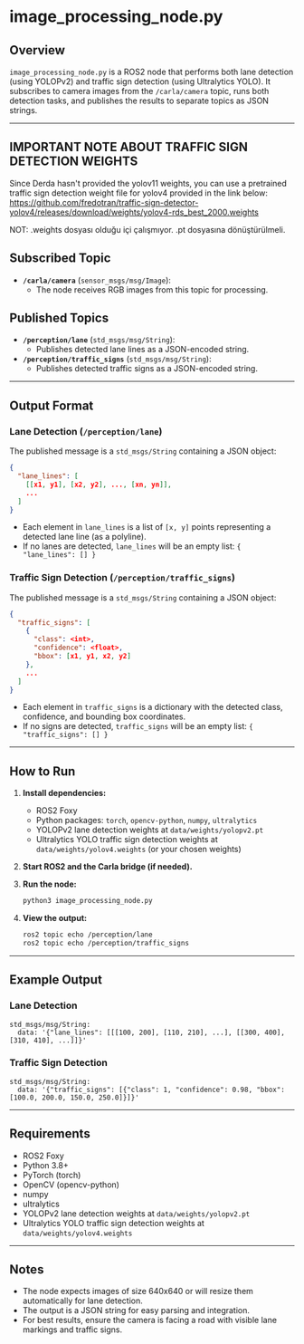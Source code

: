 # image_processing_node.py

## Overview
`image_processing_node.py` is a ROS2 node that performs both lane detection (using YOLOPv2) and traffic sign detection (using Ultralytics YOLO). It subscribes to camera images from the `/carla/camera` topic, runs both detection tasks, and publishes the results to separate topics as JSON strings.

---

## IMPORTANT NOTE ABOUT TRAFFIC SIGN DETECTION WEIGHTS
Since Derda hasn't provided the yolov11 weights, you can use a pretrained traffic sign detection weight file for yolov4 provided in the link below:
https://github.com/fredotran/traffic-sign-detector-yolov4/releases/download/weights/yolov4-rds_best_2000.weights

NOT: .weights dosyası olduğu içi çalışmıyor. .pt dosyasına dönüştürülmeli.

## Subscribed Topic
- **`/carla/camera`** (`sensor_msgs/msg/Image`):
  - The node receives RGB images from this topic for processing.

## Published Topics
- **`/perception/lane`** (`std_msgs/msg/String`):
  - Publishes detected lane lines as a JSON-encoded string.
- **`/perception/traffic_signs`** (`std_msgs/msg/String`):
  - Publishes detected traffic signs as a JSON-encoded string.

---

## Output Format
### Lane Detection (`/perception/lane`)
The published message is a `std_msgs/String` containing a JSON object:
```json
{
  "lane_lines": [
    [[x1, y1], [x2, y2], ..., [xn, yn]],
    ...
  ]
}
```
- Each element in `lane_lines` is a list of `[x, y]` points representing a detected lane line (as a polyline).
- If no lanes are detected, `lane_lines` will be an empty list: `{ "lane_lines": [] }`

### Traffic Sign Detection (`/perception/traffic_signs`)
The published message is a `std_msgs/String` containing a JSON object:
```json
{
  "traffic_signs": [
    {
      "class": <int>,
      "confidence": <float>,
      "bbox": [x1, y1, x2, y2]
    },
    ...
  ]
}
```
- Each element in `traffic_signs` is a dictionary with the detected class, confidence, and bounding box coordinates.
- If no signs are detected, `traffic_signs` will be an empty list: `{ "traffic_signs": [] }`

---

## How to Run
1. **Install dependencies:**
   - ROS2 Foxy
   - Python packages: `torch`, `opencv-python`, `numpy`, `ultralytics`
   - YOLOPv2 lane detection weights at `data/weights/yolopv2.pt`
   - Ultralytics YOLO traffic sign detection weights at `data/weights/yolov4.weights` (or your chosen weights)

2. **Start ROS2 and the Carla bridge (if needed).**

3. **Run the node:**
   ```bash
   python3 image_processing_node.py
   ```

4. **View the output:**
   ```bash
   ros2 topic echo /perception/lane
   ros2 topic echo /perception/traffic_signs
   ```

---

## Example Output
### Lane Detection
```
std_msgs/msg/String:
  data: '{"lane_lines": [[[100, 200], [110, 210], ...], [[300, 400], [310, 410], ...]]}'
```

### Traffic Sign Detection
```
std_msgs/msg/String:
  data: '{"traffic_signs": [{"class": 1, "confidence": 0.98, "bbox": [100.0, 200.0, 150.0, 250.0]}]}'
```

---

## Requirements
- ROS2 Foxy
- Python 3.8+
- PyTorch (torch)
- OpenCV (opencv-python)
- numpy
- ultralytics
- YOLOPv2 lane detection weights at `data/weights/yolopv2.pt`
- Ultralytics YOLO traffic sign detection weights at `data/weights/yolov4.weights`

---

## Notes
- The node expects images of size 640x640 or will resize them automatically for lane detection.
- The output is a JSON string for easy parsing and integration.
- For best results, ensure the camera is facing a road with visible lane markings and traffic signs. 
